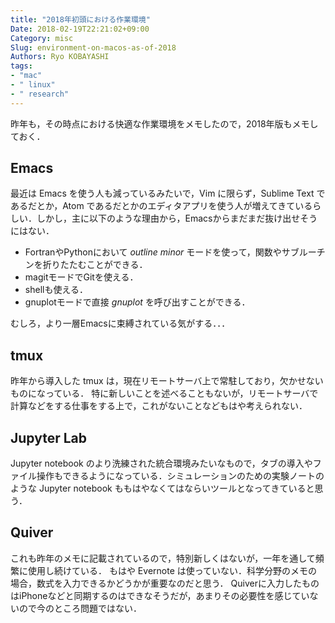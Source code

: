 ```yaml
---
title: "2018年初頭における作業環境"
Date: 2018-02-19T22:21:02+09:00
Category: misc
Slug: environment-on-macos-as-of-2018
Authors: Ryo KOBAYASHI
tags: 
- "mac"
- " linux"
- " research"
---
```


昨年も，その時点における快適な作業環境をメモしたので，2018年版もメモしておく．

## Emacs

最近は Emacs を使う人も減っているみたいで，Vim に限らず，Sublime Text であるだとか，Atom であるだとかのエディタアプリを使う人が増えてきているらしい．しかし，主に以下のような理由から，Emacsからまだまだ抜け出せそうにはない．

* FortranやPythonにおいて *outline minor* モードを使って，関数やサブルーチンを折りたたむことができる．
* magitモードでGitを使える．
* shellも使える．
* gnuplotモードで直接 *gnuplot* を呼び出すことができる．

むしろ，より一層Emacsに束縛されている気がする．．．


## tmux

昨年から導入した tmux は，現在リモートサーバ上で常駐しており，欠かせないものになっている．
特に新しいことを述べることもないが，リモートサーバで計算などをする仕事をする上で，これがないことなどもはや考えられない．

## Jupyter Lab

Jupyter notebook のより洗練された統合環境みたいなもので，タブの導入やファイル操作もできるようになっている．シミュレーションのための実験ノートのような Jupyter notebook ももはやなくてはならいツールとなってきていると思う．


## Quiver

これも昨年のメモに記載されているので，特別新しくはないが，一年を通して頻繁に使用し続けている．
もはや Evernote は使っていない．科学分野のメモの場合，数式を入力できるかどうかが重要なのだと思う．
Quiverに入力したものはiPhoneなどと同期するのはできなそうだが，あまりその必要性を感じていないので今のところ問題ではない．


